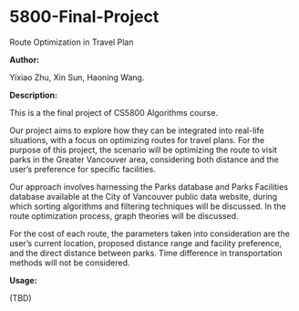 # 5800-Final-Project
Route Optimization in Travel Plan


**Author:**

Yixiao Zhu, Xin Sun, Haoning Wang.



**Description:**

This is a the final project of CS5800 Algorithms course.

Our project aims to explore how they can be integrated into real-life situations, with a focus on optimizing routes for travel plans. For the purpose of this project, the scenario will be optimizing the route to visit parks in the Greater Vancouver area, considering both distance and the user’s preference for specific facilities. 

Our approach involves harnessing the Parks database  and Parks Facilities database  available at the City of Vancouver public data website, during which sorting algorithms and filtering techniques will be discussed. In the route optimization process, graph theories will be discussed. 

For the cost of each route, the parameters taken into consideration are the user’s current location, proposed distance range and facility preference, and the direct distance between parks. Time difference in transportation methods will not be considered.




**Usage:**

(TBD)
